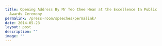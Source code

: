 ```yaml
---
title: Opening Address By Mr Teo Chee Hean at the Excellence In Public Service
  Awards Ceremony
permalink: /press-room/speeches/permalink/
date: 2014-05-23
layout: post
description: ""
image: ""
---
```

